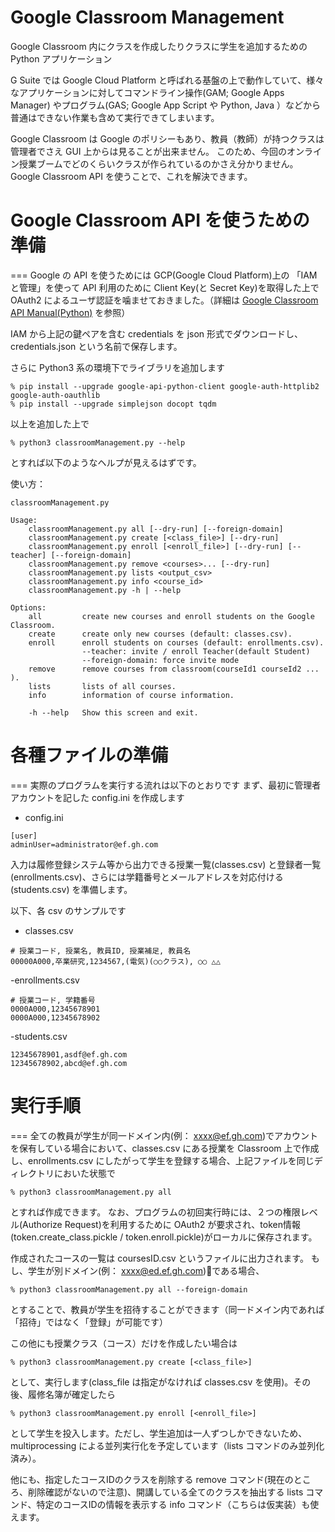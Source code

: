 Google Classroom Management
===
Google Classroom 内にクラスを作成したりクラスに学生を追加するための Python アプリケーション

G Suite では Google Cloud Platform と呼ばれる基盤の上で動作していて、様々なアプリケーションに対してコマンドライン操作(GAM; Google Apps Manager) やプログラム(GAS; Google App Script や Python, Java ）などから普通はできない作業も含めて実行できてしまいます。

Google Classroom は Google のポリシーもあり、教員（教師）が持つクラスは管理者でさえ GUI 上からは見ることが出来ません。
このため、今回のオンライン授業ブームでどのくらいクラスが作られているのかさえ分かりません。
Google Classroom API を使うことで、これを解決できます。


# Google Classroom API を使うための準備
===
Google の API を使うためには GCP(Google Cloud Platform)上の 「IAM と管理」を使って API 利用のために Client Key(と Secret Key)を取得した上で OAuth2 によるユーザ認証を噛ませておきました。（詳細は [Google Classroom API Manual(Python)](https://developers.google.com/classroom/quickstart/python) を参照）

IAM から上記の鍵ペアを含む credentials を json 形式でダウンロードし、credentials.json という名前で保存します。

さらに Python3 系の環境下でライブラリを追加します

```
% pip install --upgrade google-api-python-client google-auth-httplib2 google-auth-oauthlib
% pip install --upgrade simplejson docopt tqdm
```

以上を追加した上で

```
% python3 classroomManagement.py --help
```

とすれば以下のようなヘルプが見えるはずです。

使い方：
```
classroomManagement.py

Usage:
    classroomManagement.py all [--dry-run] [--foreign-domain]
    classroomManagement.py create [<class_file>] [--dry-run]
    classroomManagement.py enroll [<enroll_file>] [--dry-run] [--teacher] [--foreign-domain]
    classroomManagement.py remove <courses>... [--dry-run]
    classroomManagement.py lists <output_csv>
    classroomManagement.py info <course_id>
    classroomManagement.py -h | --help

Options:
    all         create new courses and enroll students on the Google Classroom.
    create      create only new courses (default: classes.csv).
    enroll      enroll students on courses (default: enrollments.csv).
                --teacher: invite / enroll Teacher(default Student)
                --foreign-domain: force invite mode
    remove      remove courses from classroom(courseId1 courseId2 ... ).
    lists       lists of all courses.
    info        information of course information.

    -h --help   Show this screen and exit.
```

# 各種ファイルの準備
===
実際のプログラムを実行する流れは以下のとおりです
まず、最初に管理者アカウントを記した config.ini を作成します

- config.ini
```
[user]
adminUser=administrator@ef.gh.com
```

入力は履修登録システム等から出力できる授業一覧(classes.csv) と登録者一覧(enrollments.csv)、さらには学籍番号とメールアドレスを対応付ける(students.csv) を準備します。

以下、各 csv のサンプルです

- classes.csv
```
# 授業コード, 授業名, 教員ID, 授業補足, 教員名
00000A000,卒業研究,1234567,(電気)(○○クラス), ○○ △△
```

-enrollments.csv
```
# 授業コード, 学籍番号
0000A000,12345678901
0000A000,12345678902
```

-students.csv
```
12345678901,asdf@ef.gh.com
12345678902,abcd@ef.gh.com
```

# 実行手順
===
全ての教員が学生が同一ドメイン内(例： xxxx@ef.gh.com)でアカウントを保有している場合において、classes.csv にある授業を Classroom 上で作成し、enrollments.csv にしたがって学生を登録する場合、上記ファイルを同じディレクトリにおいた状態で

```
% python3 classroomManagement.py all
```

とすれば作成できます。
なお、プログラムの初回実行時には、２つの権限レベル(Authorize Request)を利用するために OAuth2 が要求され、token情報(token.create_class.pickle / token.enroll.pickle)がローカルに保存されます。

作成されたコースの一覧は coursesID.csv というファイルに出力されます。
もし、学生が別ドメイン(例： xxxx@ed.ef.gh.com)である場合、

```
% python3 classroomManagement.py all --foreign-domain
```
とすることで、教員が学生を招待することができます（同一ドメイン内であれば「招待」ではなく「登録」が可能です）

この他にも授業クラス（コース）だけを作成したい場合は

```
% python3 classroomManagement.py create [<class_file>]
```

として、実行します(class_file は指定がなければ classes.csv を使用)。その後、履修名簿が確定したら

```
% python3 classroomManagement.py enroll [<enroll_file>]
```

として学生を投入します。ただし、学生追加は一人ずつしかできないため、 multiprocessing による並列実行化を予定しています（lists コマンドのみ並列化済み）。

他にも、指定したコースIDのクラスを削除する remove コマンド(現在のところ、削除確認がないので注意)、開講している全てのクラスを抽出する lists コマンド、特定のコースIDの情報を表示する info コマンド（こちらは仮実装）も使えます。